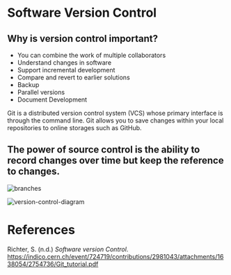 # Software Version Control 
## Why is version control important? 
- You can combine the work of multiple collaborators 
- Understand changes in software 
- Support incremental development 
- Compare and revert to earlier solutions 
- Backup 
- Parallel versions 
- Document Development

Git is a distributed version control system (VCS) whose 
primary interface is through the command line. Git allows 
you to save changes within your local repositories to online 
storages such as GitHub. 

## The power of source control is the ability to record changes over time but keep the reference to changes. 

![branches](https://user-images.githubusercontent.com/109105989/194974440-eaf0273d-e5d4-4452-ba2f-4352192b39e0.png)

![version-control-diagram](https://user-images.githubusercontent.com/109105989/194974444-96c7a982-4f92-4407-9cf4-ffa281acebc6.png)

# References 
Richter, S. (n.d.) *Software version Control*. <https://indico.cern.ch/event/724719/contributions/2981043/attachments/1638054/2754736/Git_tutorial.pdf>
